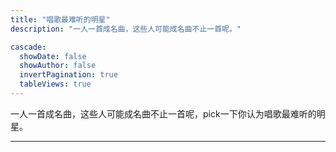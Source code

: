 ```yaml
---
title: "唱歌最难听的明星"
description: "一人一首成名曲，这些人可能成名曲不止一首呢。"

cascade:
  showDate: false
  showAuthor: false
  invertPagination: true
  tableViews: true
---
```


一人一首成名曲，这些人可能成名曲不止一首呢，pick一下你认为唱歌最难听的明星。

---
